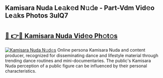 ## Kamisara Nuda Le𝚊k𝚎d N𝚞𝚍e - Part-Vdm Vid𝚎o Le𝚊ks Photos 3ulQ7

# <h2><a href="http://fbe0y4.evod.top/?m=Kamisara+Nuda">🔗 👉🔴 Kamisara Nuda Vid𝚎o Ph𝚘t𝚘s</a></h2>

[![Kamisara Nuda N𝚞d𝚎s](https://i.imgur.com/8V9OHl7.gif)](http://fbe0y4.evod.top/?m=Kamisara+Nuda)
Online persona Kamisara Nuda and content producer, recognized for disseminating dance and lifestyle material through trending dance routines and mini-documentaries. The public's Kamisara Nuda perception of a public figure can be influenced by their personal characteristics. 
